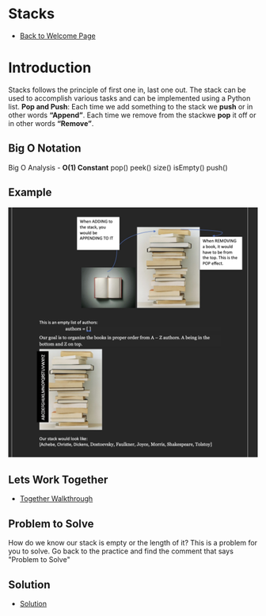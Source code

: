 # Stacks
- [Back to Welcome Page](https://github.com/MarisabelTrejo/data-structure/blob/main/Welcome.md)

# Introduction

Stacks follows the principle of first one in, last one out. The stack can be used to accomplish various tasks and can be implemented using a Python list.
**Pop and Push**: Each time we add something to the stack we **push** or in other words **“Append”**. Each time we remove from the stackwe **pop** it off or in other words **“Remove”**.

## Big O Notation
Big O Analysis - **O(1) Constant**
pop()
peek()
size()
isEmpty()
push()

## Example
![Working Together](Images/stack.jpeg)

## Lets Work Together
 - [Together Walkthrough](stacks-prac.py)

## Problem to Solve
How do we know our stack is empty or the length of it? This is a problem for you to solve. Go back to the practice and find the comment that says "Problem to Solve"

## Solution
- [Solution](stack-solution.py)



